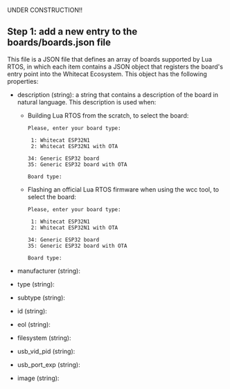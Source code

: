 UNDER CONSTRUCTION!!

## Step 1: add a new entry to the boards/boards.json file

This file is a JSON file that defines an array of boards supported by Lua RTOS, in which each item contains a JSON object that registers the board's entry point into the Whitecat Ecosystem. This object has the following properties:

* description (string): a string that contains a description of the board in natural language. This description is used when:

   - Building Lua RTOS from the scratch, to select the board:

     ```
     Please, enter your board type:

      1: Whitecat ESP32N1
      2: Whitecat ESP32N1 with OTA

     34: Generic ESP32 board
     35: Generic ESP32 board with OTA

     Board type: 
     ```

   - Flashing an official Lua RTOS firmware when using the wcc tool, to select the board:

     ```
     Please, enter your board type:

      1: Whitecat ESP32N1
      2: Whitecat ESP32N1 with OTA

     34: Generic ESP32 board
     35: Generic ESP32 board with OTA

     Board type: 
     ```

* manufacturer (string):

* type (string):

* subtype (string):

* id (string):

* eol (string):

* filesystem (string):

* usb_vid_pid (string):

* usb_port_exp (string):

* image (string):